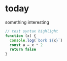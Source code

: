 # today
something interesting

```js
// test syntax highlight
function (x) {
  console.log(`bork ${x}`)
  const a = x * 2
  return false
}
```